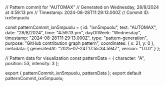 // Pattern commit for "AUTOMAX"
// Generated on Wednesday, 28/8/2024 at 4:59:13 pm
// Timestamp: 2024-08-28T11:29:13.000Z
// Commit ID: ixn5mpuolu

const patternCommit_ixn5mpuolu = {
  id: "ixn5mpuolu",
  text: "AUTOMAX",
  date: "28/8/2024",
  time: "4:59:13 pm",
  dayOfWeek: "Wednesday",
  timestamp: "2024-08-28T11:29:13.000Z",
  type: "pattern-generation",
  purpose: "GitHub contribution graph pattern",
  coordinates: {
    x: 21,
    y: 0
  },
  metadata: {
    generatedAt: "2025-07-24T17:55:34.594Z",
    version: "1.0.0"
  }
};

// Pattern data for visualization
const patternData = {
  character: "A",
  position: 53,
  intensity: 3
};

export { patternCommit_ixn5mpuolu, patternData };
export default patternCommit_ixn5mpuolu;
